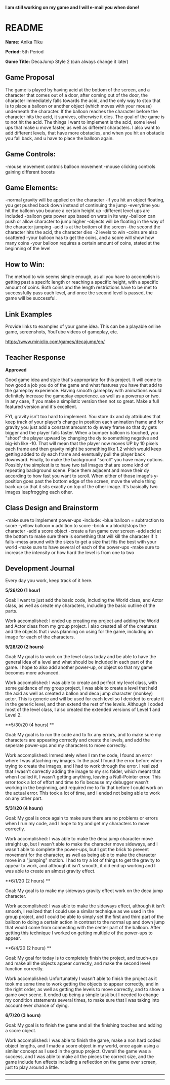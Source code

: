 

**I am still working on my game and I will e-mail you when done!**


# README #

**Name:**	Anika Tiku

**Period:**	5th Period

**Game Title:** DecaJump Style 2 (can always change it later)

## Game Proposal ##

The game is played by having acid at the bottom of the screen, and a character that comes out of a door,
after coming out of the door, the character immediately falls towards the acid, and the only way to stop
that is to place a balloon or another object (which moves with your mouse) underneath the character. If 
the balloon reaches the character before the character hits the acid, it survives, otherwise it dies. The goal
of the game is to not hit the acid. The things I want to implement is the acid, some level ups that make u move
faster, as well as different characters. I also want to add different levels, that have more obstacles, 
and when you hit an obstacle you fall back, and u have to place the balloon again.


## Game Controls: ##

-mouse movement controls balloon movement
-mouse clicking controls gaining different boosts

## Game Elements: ##

-normal gravity will be applied on the character
-if you hit an object floating, you get pushed back down instead of continuing the jump
-everytime you hit the balloon you bounce a certain height up
	-different level ups are included
		-balloon gets power ups based on wats in its way
		-balloon can push or allow character to jump higher 
-objects will be floating in the way of the character jumping
-acid is at the bottom of the screen
	-the second the character hits the acid, the character dies
-2 levels to win
-coins are also scattered
	-your balloon has to get the coins, and a score will show how many coins
	-your balloon requires a certain amount of coins, stated at the beginning of the level


## How to Win: ##

The method to win seems simple enough, as all you have to accomplish is getting past a specifc
length or reaching a specific height, with a specific amount of coins. Both coins and the length
restrictions have to be met to successfully pass each level, and once the second level is passed,
the game will be successful.

## Link Examples ##
Provide links to examples of your game idea.  This can be a playable online game, screenshots, YouTube videos of gameplay, etc.

https://www.miniclip.com/games/decajump/en/

## Teacher Response ##

**Approved**

Good game idea and style that's appropriate for this project.  It will come to how good a job you do of the game and what features
you have that add to the gameplay experience.  Having smooth gameplay with animations would definitely increase the gameplay experience.
as well as a powerup or two. In any case, if you make a simplistic version then not so great.  Make a full featured version and it's excellent.

FYI, gravity isn't too hard to implement.  You store dx and dy attributes that keep track of your player's change in position each animation frame and for gravity you just add a constant amount to dy every frame so that dy gets bigger and the player falls faster.  When a bumper balloon is touched, you "shoot" the player upward by changing the dy to something negative and big-ish like -10.  That will mean that the player now moves UP by 10 pixels each frame and then gravity might be something like 1.2 which would keep getting added to dy each frame and eventually pull the player back downward.  Finally, to make the background "scroll" you have many options.  Possibly the simplest is to have two tall images that are some kind of repeating background scene.  Place them adjacent and move their dy according to how fast you want to scroll.  When either of those image's y-position goes past the bottom edge of the screen, move the whole thing back up so that it sits exactly on top of the other image.  It's basically two images leapfrogging each other.

## Class Design and Brainstorm ##

-make sure to implement power-ups
   -include:
        -blue balloon = subtraction to score
        -yellow balloon = addition to score
	-brick = a block/stops the character
-add a score object
-create a fun game over screen
-add acid at the bottom to make sure there is something that will kill the character if it falls
-mess around with the sizes to get a size that fits the best with your world
-make sure to have several of each of the power-ups
     -make sure to increase the intensity or how hard the level is from one to two

## Development Journal ##

Every day you work, keep track of it here.

**5/26/20 (1 hour)**

Goal:  I want to just add the basic code, including the World class, and Actor class, as well as create my characters, including the basic outline of the parts.

Work accomplished:  I ended up creating my project and adding the World and Actor class from my group project. I also created all of the creatures and the objects that i was planning on using for the game, including an image for each of the characters.

**5/28/20 (2 hours)**

Goal:  My goal is to work on the level class today and be able to have the general idea of a level and what should be included in each part of the game. I hope to also add another power-up, or object so that my game becomes more advanced.

Work accomplished:  I was able to create and perfect my level class, with some guidance of my group project, I was able to create a level that held the acid as well as created a ballon and deca jump character (monkey) actor. This is generic and will be used for each level so I decided to create it in the generic level, and then extend the rest of the levels. Although I coded most of the level class, I also created the extended versions of Level 1 and Level 2.

**5/30/20 (4 hours) **

Goal: My goal is to run the code and to fix any errors, and to make sure my characters are appearing correctly and create the levels, and add the seperate power-ups and my characters to move correctly.

Work accomplished: Immediately when I ran the code, I found an error where I was attaching my images. In the past I found the error before when trying to create the images, and I had to work through the error. I realized that I wasn't correctly adding the image to my src folder, which meant that when I called it, I wasn't getting anything, leaving a Null-Pointer error. This error took a lot of effort and time to fix because my debugger wasn't working in the beginning, and required me to fix that before I could work on the actual error. This took a lot of time, and I ended not being able to work on any other part.

**5/31/20 (4 hours)**

Goal: My goal is once again to make sure there are no problems or errors when I run my code, and I hope to try and get my characters to move correctly.

Work accomplished: I was able to make the deca jump character move straight up, but I wasn't able to make the character move sideways, and I wasn't able to complete the power-ups, but I got the brick to prevent movement for the character, as well as being able to make the character move in a "jumping" motion. I had to try a lot of things to get the gravity to appear to work, and although it isn't smooth, it did end up working and I was able to create an almost gravity effect.

**6/1/20 (2 hours) **

Goal: My goal is to make my sideways gravity effect work on the deca jump character.

Work accomplished: I was able to make the sideways effect, although it isn't smooth, I realized that I could use a similar technique as we used in the group project, and I could be able to simply set the first and third part of the balloon to doing a certain action in contrast to the normal up and down jump that would come from connecting with the center part of the balloon. After getting this technique I worked on getting multiple of the power-ups to appear.

**6/4/20 (2 hours) **

Goal: My goal for today is to completely finish the project, and touch-ups and make all the objects appear correctly, and make the second level function correctly.

Work accomplished: Unfortunately I wasn't able to finish the project as it took me some time to work getting the objects to appear correctly, and in the right order, as well as getting the levels to move correctly, and to show a game over scene. It ended up being a simple task but I needed to change my condition statements several times, to make sure that I was taking into account ever chance of dying.

**6/7/20 (3 hours)**

Goal: My goal is to finish the game and all the finishing touches and adding a score object.

Work accomplished: I was able to finish the game, make a non hard coded object lengths, and I made a score object in my world, once again using a similar concept as I used in the group project. Overall the game was a success, and I was able to make all the pieces the correct size, and the game include fun effects including a reflection on the game over screen, just to play around a little.

***
***
